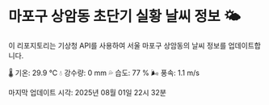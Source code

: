 
# 마포구 상암동 초단기 실황 날씨 정보 🌤️

이 리포지토리는 기상청 API를 사용하여 서울 마포구 상암동의 날씨 정보를 업데이트합니다. 

🌡️ 기온: 29.9 ℃
💧 강수량: 0 mm
💦 습도: 77 %
🌬️ 풍속: 1.1 m/s

마지막 업데이트 시각: 2025년 08월 01일 22시 32분    
